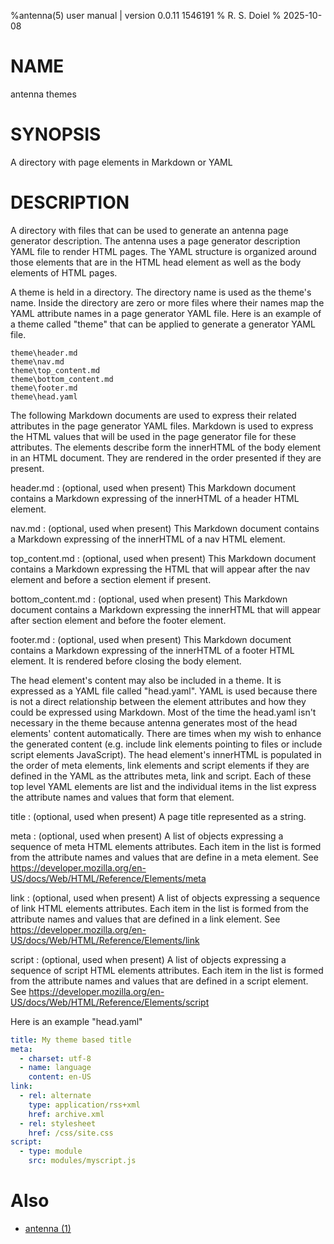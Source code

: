 %antenna(5) user manual | version 0.0.11 1546191
% R. S. Doiel
% 2025-10-08

# NAME

antenna themes

# SYNOPSIS

A directory with page elements in Markdown or YAML

# DESCRIPTION

A directory with files that can be used to generate an antenna page generator
description. The antenna uses a page generator description YAML file to render
HTML pages. The YAML structure is organized around those elements that are in the
HTML head element as well as the body elements of HTML pages.

A theme is held in a directory. The directory name is used as the theme's name.
Inside the directory are zero or more files where their names map the YAML attribute
names in a page generator YAML file. Here is an example of a theme called "theme"
that can be applied to generate a generator YAML file.

~~~
theme\header.md
theme\nav.md
theme\top_content.md
theme\bottom_content.md
theme\footer.md
theme\head.yaml
~~~

The following Markdown documents are used to express their related attributes in the
page generator YAML files. Markdown is used to express the HTML values that will be
used in the page generator file for these attributes. The elements describe form
the innerHTML of the body element in an HTML document. They are rendered in the
order presented if they are present.

header.md
: (optional, used when present) This Markdown document contains a Markdown
expressing of the innerHTML of a header HTML element.

nav.md
: (optional, used when present) This Markdown document contains a Markdown
expressing of the innerHTML of a nav HTML element.

top_content.md
: (optional, used when present) This Markdown document contains a Markdown
expressing the HTML that will appear after the nav element and before a section
element if present.

bottom_content.md
: (optional, used when present) This Markdown document contains a Markdown
expressing the innerHTML that will appear after section element and before
the footer element.

footer.md
: (optional, used when present) This Markdown document contains a Markdown
expressing of the innerHTML of a footer HTML element. It is rendered before
closing the body element.

The head element's content may also be included in a theme. It is expressed as a
YAML file called "head.yaml". YAML is used because there 
is not a direct relationship between the element attributes and how they could be expressed
using Markdown. Most of the time the head.yaml isn't necessary in the theme because 
antenna generates most of the head elements' content automatically.  There are times when
my wish to enhance the generated content (e.g. include link elements pointing to files or
include script elements JavaScript). The head element's innerHTML is populated in the order of
meta elements, link elements and script elements if they are defined in the YAML as the 
attributes meta, link and script. Each of these top level YAML elements are list and the
individual items in the list express the attribute names and values that form that element.

title
: (optional, used when present) A page title represented as a string.

meta
: (optional, used when present) A list of objects expressing a sequence of meta 
HTML elements attributes. Each item in the list is formed from the attribute names
and values that are define in a meta element. See 
<https://developer.mozilla.org/en-US/docs/Web/HTML/Reference/Elements/meta>

link
: (optional, used when present) A list of objects expressing a sequence of link 
HTML elements attributes. Each item in the list is formed from the attribute names
and values that are defined in a link element. See
<https://developer.mozilla.org/en-US/docs/Web/HTML/Reference/Elements/link>

script
: (optional, used when present) A list of objects expressing a sequence of script 
HTML elements attributes.  Each item in the list is formed from the attribute names
and values that are defined in a script element. See
https://developer.mozilla.org/en-US/docs/Web/HTML/Reference/Elements/script

Here is an example "head.yaml"

~~~yaml
title: My theme based title
meta:
  - charset: utf-8
  - name: language
    content: en-US
link:
  - rel: alternate
    type: application/rss+xml
	href: archive.xml
  - rel: stylesheet
    href: /css/site.css
script:
  - type: module
    src: modules/myscript.js
~~~

# Also 

- [antenna (1)](antenna.1.md)


